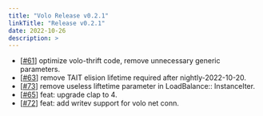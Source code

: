 ```yaml
---
title: "Volo Release v0.2.1"
linkTitle: "Release v0.2.1"
date: 2022-10-26
description: >
---
```


* [[#61](https://github.com/cloudwego/volo/pull/61)] optimize volo-thrift code, remove unnecessary generic parameters.
* [[#63](https://github.com/cloudwego/volo/pull/63)] remove TAIT elision lifetime required after nightly-2022-10-20.
* [[#73](https://github.com/cloudwego/volo/pull/73)] remove useless liftetime parameter in LoadBalance:: InstanceIter.
* [[#65](https://github.com/cloudwego/volo/pull/65)] feat: upgrade clap to 4.
* [[#72](https://github.com/cloudwego/volo/pull/72)] feat: add writev support for volo net conn.

